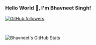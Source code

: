 ### Hello World 👋, I'm Bhavneet Singh!

[![GitHub followers](https://img.shields.io/github/followers/developerpaaji.svg?style=social&label=Follow)](https://github.com/developerpaaji?tab=followers)

</br>

![Bhavneet's GitHub Stats](https://github-readme-stats.vercel.app/api?username=developerpaaji&hide=[%22issues%22]&show_icons=true&title_color=fff&icon_color=79ff97&text_color=9f9f9f&bg_color=000b4f)
